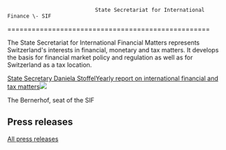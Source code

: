 <!--
                                Source URL: https://www.sif.admin.ch/en
                                Page ID: 50
                                -->

                                State Secretariat for International Finance \- SIF
==================================================

The State Secretariat for International Financial Matters represents Switzerland's interests in financial, monetary and tax matters. It develops the basis for financial market policy and regulation as well as for Switzerland as a tax location.

[State Secretary Daniela Stoffel](/en/state-secretary)[Yearly report on international financial and tax matters](/en/review-international-financial-tax-matters)![](https://prod-sifadminch-hcms-sdweb.imgix.net/2024/09/10/cd93751b-1a73-47fa-b858-7eb2c882760a.jpeg?auto=format)

The Bernerhof, seat of the SIF

Press releases
--------------

[All press releases](https://www.sif.admin.ch/en/overview/nsb?sort=dateDecreasing&amp;display=list&amp;organization=1060&amp;topic=all "All press releases")